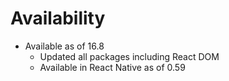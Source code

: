 # Availability

- Available as of 16.8
  - Updated all packages including React DOM
  - Available in React Native as of 0.59

